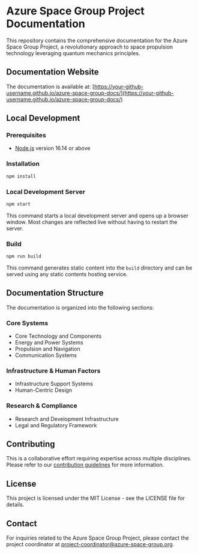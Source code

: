 # Azure Space Group Project Documentation

This repository contains the comprehensive documentation for the Azure Space Group Project, a revolutionary approach to space propulsion technology leveraging quantum mechanics principles.

## Documentation Website

The documentation is available at: [https://your-github-username.github.io/azure-space-group-docs/](https://your-github-username.github.io/azure-space-group-docs/)

## Local Development

### Prerequisites

- [Node.js](https://nodejs.org/en/download/) version 16.14 or above

### Installation

```bash
npm install
```

### Local Development Server

```bash
npm start
```

This command starts a local development server and opens up a browser window. Most changes are reflected live without having to restart the server.

### Build

```bash
npm run build
```

This command generates static content into the `build` directory and can be served using any static contents hosting service.

## Documentation Structure

The documentation is organized into the following sections:

### Core Systems
- Core Technology and Components
- Energy and Power Systems
- Propulsion and Navigation
- Communication Systems

### Infrastructure & Human Factors
- Infrastructure Support Systems
- Human-Centric Design

### Research & Compliance
- Research and Development Infrastructure
- Legal and Regulatory Framework

## Contributing

This is a collaborative effort requiring expertise across multiple disciplines. Please refer to our [contribution guidelines](https://your-github-username.github.io/azure-space-group-docs/docs/contributing) for more information.

## License

This project is licensed under the MIT License - see the LICENSE file for details.

## Contact

For inquiries related to the Azure Space Group Project, please contact the project coordinator at [project-coordinator@azure-space-group.org](mailto:project-coordinator@azure-space-group.org). 